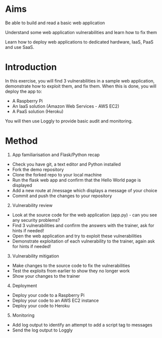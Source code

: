 Aims
====
Be able to build and read a basic web application

Understand some web application vulnerabilities and learn how to fix them

Learn how to deploy web applications to dedicated hardware, IaaS, PaaS and 
use SaaS.

Introduction
============

In this exercise, you will find 3 vulnerabilities in a sample web application, 
demonstrate how to exploit them, and fix them. When this is done, you will 
deploy the app to:

* A Raspberry Pi
* An IaaS solution (Amazon Web Services - AWS EC2)
* A PaaS solution (Heroku)

You will then use Loggly to provide basic audit and monitoring.

Method
======
1. App familiarisation and Flask/Python recap
  * Check you have git, a text editor and Python installed
  * Fork the demo repository
  * Clone the forked repo to your local machine
  * Run the flask web app and confirm that the Hello World page is displayed
  * Add a new route at /message which displays a message of your choice
  * Commit and push the changes to your repository

2. Vulnerability review
  * Look at the source code for the web application (app.py) - can you see any 
    security problems?
  * Find 3 vulnerabilities and confirm the answers with the trainer, ask for 
    hints if needed!
  * Open the web application and try to exploit these vulnerabilities
  * Demonstrate exploitation of each vulnerability to the trainer, again ask 
    for hints if needed!

3. Vulnerability mitigation
  * Make changes to the source code to fix the vulnerabilities
  * Test the exploits from earlier to show they no longer work
  * Show your changes to the trainer

4. Deployment
  * Deploy your code to a Raspberry Pi
  * Deploy your code to an AWS EC2 instance
  * Deploy your code to Heroku

5. Monitoring
  * Add log output to identify an attempt to add a script tag to messages
  * Send the log output to Loggly
